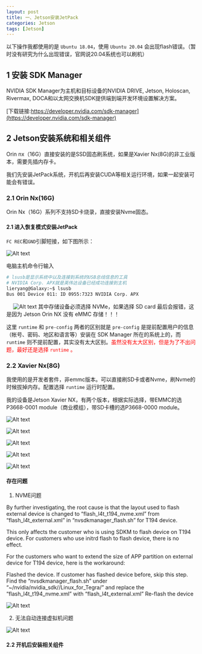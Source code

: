```yaml
---
layout: post
title: 一、Jetson安装JetPack
categories: Jetson
tags: [Jetson]
---
```


以下操作我都使用的是 `Ubuntu 18.04`，使用 `Ubuntu 20.04` 会出现flash错误。（暂时没有研究为什么出现错误，官网说20.04系统也可以刷机）

## 1 安装 SDK Manager

NVIDIA SDK Manager为主机和目标设备的NVIDIA DRIVE, Jetson, Holoscan, Rivermax, DOCA和以太网交换机SDK提供端到端开发环境设置解决方案。

[下载链接:https://developer.nvidia.com/sdk-manager](https://developer.nvidia.com/sdk-manager)

## 2 Jetson安装系统和相关组件

Orin nx（16G）直接安装的是SSD固态刷系统，如果是Xavier Nx(8G)的非工业版本，需要先插内存卡。

我们先安装JetPack系统，开机后再安装CUDA等相关运行环境，如果一起安装可能会有错误。

### 2.1 Orin Nx(16G)

Orin Nx（16G）系列不支持SD卡烧录，直接安装Nvme固态。

#### 2.1 进入恢复模式安装JetPack

`FC REC`和`GND`引脚短接，如下图所示：

![Alt text](/assets/Jetson/01_JetPackInstall/短接恢复引脚.png)

电脑主机命令行输入

```sh
# lsusb是显示系统中以及连接到系统的USB总线信息的工具
# NVIDIA Corp. APX就是英伟达设备已经成功连接到主机
lieryang@Galaxy:~$ lsusb
Bus 001 Device 011: ID 0955:7323 NVIDIA Corp. APX
```
&emsp;
![Alt text](/assets/Jetson/01_JetPackInstall/OrinNx系统烧录.png)
其中存储设备必须选择 NVMe，如果选择 SD card 最后会报错，这是因为 Jetson Orin NX 没有 eMMC 存储！！！

这里 `runtime` 和 `pre-config` 两者的区别就是 `pre-config` 是提前配置用户的信息（帐号、密码、地区和语言等）安装在 SDK Manager 所在的系统上的，而 `runtime` 则不提前配置，其实没有太大区别。<span style="color:red;">虽然没有太大区别，但是为了不出问题，最好还是选择 `runtime` 。

### 2.2 Xavier Nx(8G)

我使用的是开发者套件，非emmc版本。可以直接刷SD卡或者Nvme，刷Nvme的时候拔掉内存。配置选择 `runtime` 运行时配置。

我的设备是Jetson Xavier NX，有两个版本，根据实际选择，带EMMC的选P3668-0001 module（商业模组），带SD卡槽的选P3668-0000 module。

![Alt text](/assets/Jetson/01_JetPackInstall/image.png)

![Alt text](/assets/Jetson/01_JetPackInstall/image-1.png)

![Alt text](/assets/Jetson/01_JetPackInstall/image-2.png)

![Alt text](/assets/Jetson/01_JetPackInstall/image-3.png)

![Alt text](/assets/Jetson/01_JetPackInstall/image-4.png)

#### 存在问题

1. NVME问题

By further investigating, the root cause is that the layout used to flash external device is changed to “flash_l4t_t194_nvme.xml” from “flash_l4t_external.xml” in “nvsdkmanager_flash.sh” for T194 device.

This only affects the customer who is using SDKM to flash device on T194 device. For customers who use initrd flash to flash device, there is no effect.

For the customers who want to extend the size of APP partition on external device for T194 device, here is the workaround:

Flashed the device. If customer has flashed device before, skip this step.
Find the “nvsdkmanager_flash.sh” under “~/nvidia/nvidia_sdk//Linux_for_Tegra/” and replace the “flash_l4t_t194_nvme.xml” with “flash_l4t_external.xml”
Re-flash the device

![Alt text](image.png)

2. 无法自动连接虚拟机问题

![Alt text](image-1.png)

#### 2.2 开机后安装相关组件

